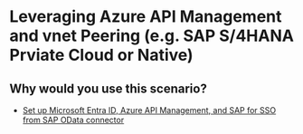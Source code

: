 # Leveraging Azure API Management and vnet Peering (e.g. SAP S/4HANA Prviate Cloud or Native)

## Why would you use this scenario?

* [Set up Microsoft Entra ID, Azure API Management, and SAP for SSO from SAP OData connector
](https://learn.microsoft.com/en-us/power-platform/sap/connect/entra-id-apim-oauth)